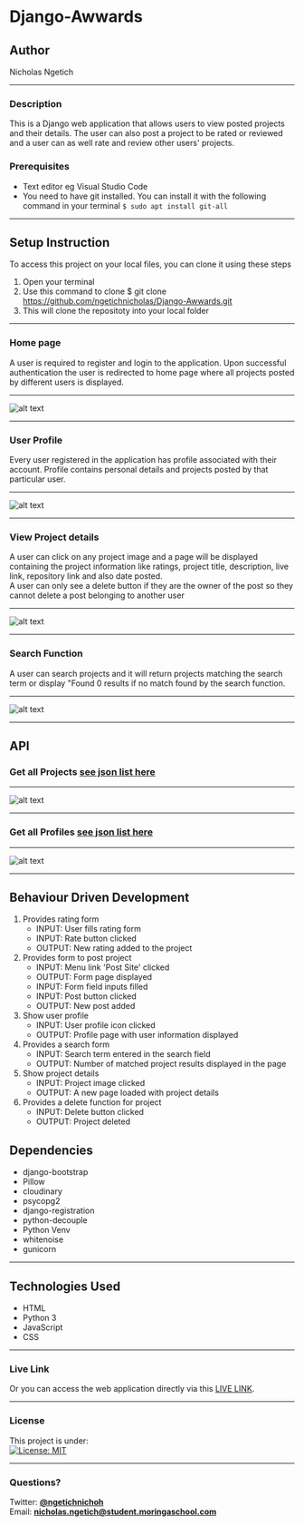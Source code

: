 # Django-Awwards
## Author
Nicholas Ngetich
*****
### Description
This is a Django web application that allows users to view posted projects and their details. The user can also post a project to be rated or reviewed and a user can as well rate and review other users' projects.

### Prerequisites
* Text editor eg Visual Studio Code
* You need to have git installed. You can install it with the following command in your terminal
`$ sudo apt install git-all`
*****
## Setup Instruction
To access this project on your local files, you can clone it using these steps
1. Open your terminal
1. Use this command to clone $ git clone https://github.com/ngetichnicholas/Django-Awwards.git
1. This will clone the repositoty into your local folder
*****
### Home page
A user is required to register and login to the application. Upon successful authentication the user is redirected to home page where all projects posted by different users is displayed.
*****
![alt text](https://res.cloudinary.com/dbos9xidr/image/upload/v1626781661/screencapture-nick-awwards-herokuapp-2021-07-20-14_26_02_la9krd.png)
*****
### User Profile
Every user registered in the application has profile associated with their account. Profile contains personal details and projects posted by that particular user.
*****
![alt text](https://res.cloudinary.com/dbos9xidr/image/upload/v1626791781/screencapture-nick-awwards-herokuapp-users-3-2021-07-20-17_31_59_mtj3hu.png)
*****
### View Project details
A user can click on any project image and a page will be displayed containing the project information like ratings, project title, description, live link, repository link and also date posted.  
A user can only see a delete button if they are the owner of the post so they cannot delete a post belonging to another user
*****
![alt text](https://res.cloudinary.com/dbos9xidr/image/upload/v1626781789/screencapture-nick-awwards-herokuapp-project-16-2021-07-20-14_37_30_zezmab.png)
*****
### Search Function
A user can search projects and it will return projects matching the search term or display "Found 0 results if no match found by the search function.
*****
![alt text](https://res.cloudinary.com/dbos9xidr/image/upload/v1626790591/screencapture-127-0-0-1-8000-search-2021-07-20-17_14_13_vzah3v.png)
*****
## API
### Get all Projects [see json list here](https://nick-awwards.herokuapp.com/api/projects/?format=json)
*****
![alt text](https://res.cloudinary.com/dbos9xidr/image/upload/v1626789966/Screenshot_from_2021-07-20_17-00-32_ahsrlf.png)
*****
### Get all Profiles [see json list here](https://nick-awwards.herokuapp.com/api/profiles/?format=json)
*****
![alt text](https://res.cloudinary.com/dbos9xidr/image/upload/v1626789966/Screenshot_from_2021-07-20_17-05-34_m1uomy.png)
*****
## Behaviour Driven Development
1. Provides rating form
   - INPUT: User fills rating form
   - INPUT: Rate button clicked
   - OUTPUT: New rating added to the project
1. Provides form to post project 
   - INPUT: Menu link 'Post Site' clicked
   - OUTPUT: Form page displayed
   - INPUT: Form field inputs filled
   - INPUT: Post button clicked
   - OUTPUT: New post added
1. Show user profile 
   - INPUT: User profile icon clicked
   - OUTPUT: Profile page with user information displayed
1. Provides a search form
   - INPUT: Search term entered in the search field
   - OUTPUT: Number of matched project results displayed in the page
1. Show project details
   - INPUT: Project image clicked
   - OUTPUT: A new page loaded with project details
1. Provides a delete function for project
   - INPUT: Delete button clicked
   - OUTPUT: Project deleted
## Dependencies
* django-bootstrap
* Pillow
* cloudinary
* psycopg2
* django-registration
* python-decouple
* Python Venv
* whitenoise
* gunicorn
*****
## Technologies Used
* HTML
* Python 3
* JavaScript
* CSS
******
### Live Link
Or you can access the web application directly via this [LIVE LINK](https://nick-awwards.herokuapp.com/).
*****
### License
This project is under:  
[![License: MIT](https://img.shields.io/badge/License-MIT-yellow.svg)](/LICENSE)
*****
### Questions?
Twitter: **[@ngetichnichoh](https://twitter.com/ngetichnichoh)**  
Email: **[nicholas.ngetich@student.moringaschool.com](mailto:nicholas.ngetich@student.moringaschool.com)**
